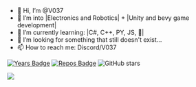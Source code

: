 - 👋 Hi, I’m @V037
- 👀 I’m into |Electronics and Robotics| + |Unity and bevy game development|
- 🌱 I’m currently learning: |C#, C++, PY, JS, 🦀|
- 💞️ I’m looking for something that still doesn't exist...
- 📫 How to reach me: Discord/V037

[![Years Badge](https://badges.pufler.dev/years/V037)](https://badges.pufler.dev)  [![Repos Badge](https://badges.pufler.dev/repos/V037)](https://badges.pufler.dev)  <img src="https://img.shields.io/github/stars/pujux/badge-it?color=brightgreen" alt="GitHub stars">


<img id="result" style="display: block;" src="https://count.getloli.com/get/@V037?theme=gelbooru"> 
